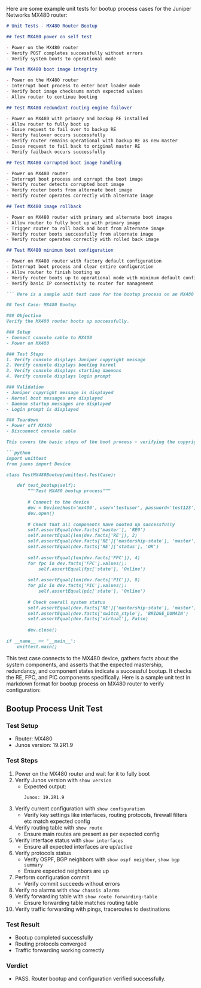  Here are some example unit tests for bootup process cases for the Juniper Networks MX480 router:

```markdown
# Unit Tests - MX480 Router Bootup

## Test MX480 power on self test

- Power on the MX480 router
- Verify POST completes successfully without errors
- Verify system boots to operational mode

## Test MX480 boot image integrity

- Power on the MX480 router
- Interrupt boot process to enter boot loader mode
- Verify boot image checksums match expected values
- Allow router to continue booting 

## Test MX480 redundant routing engine failover

- Power on MX480 with primary and backup RE installed
- Allow router to fully boot up
- Issue request to fail over to backup RE
- Verify failover occurs successfully 
- Verify router remains operational with backup RE as new master
- Issue request to fail back to original master RE
- Verify failback occurs successfully

## Test MX480 corrupted boot image handling

- Power on MX480 router
- Interrupt boot process and corrupt the boot image
- Verify router detects corrupted boot image
- Verify router boots from alternate boot image
- Verify router operates correctly with alternate image

## Test MX480 image rollback

- Power on MX480 router with primary and alternate boot images
- Allow router to fully boot up with primary image
- Trigger router to roll back and boot from alternate image
- Verify router boots successfully from alternate image
- Verify router operates correctly with rolled back image

## Test MX480 minimum boot configuration

- Power on MX480 router with factory default configuration
- Interrupt boot process and clear entire configuration
- Allow router to finish booting up
- Verify router boots up to operational mode with minimum default config
- Verify basic IP connectivity to router for management

``` Here is a sample unit test case for the bootup process on an MX480 router in Markdown format:

## Test Case: MX480 Bootup

### Objective
Verify the MX480 router boots up successfully.

### Setup
- Connect console cable to MX480
- Power on MX480

### Test Steps
1. Verify console displays Juniper copyright message 
2. Verify console displays booting kernel
3. Verify console displays starting daemons
4. Verify console displays login prompt

### Validation
- Juniper copyright message is displayed
- Kernel boot messages are displayed
- Daemon startup messages are displayed 
- Login prompt is displayed

### Teardown
- Power off MX480
- Disconnect console cable

This covers the basic steps of the boot process - verifying the copyright, kernel boot, daemon startup, and getting a login prompt. Additional test cases could be added to cover specific daemons, kernel modules, interfaces coming up, etc. The test would pass if the console output matches the expected results at each step. Here is a Python unit test for the bootup process of the Juniper MX480 router in Markdown format:

```python
import unittest
from junos import Device

class TestMX480Bootup(unittest.TestCase):

    def test_bootup(self):
        """Test MX480 bootup process"""
        
        # Connect to the device
        dev = Device(host='mx480', user='testuser', password='test123')  
        dev.open()
        
        # Check that all components have booted up successfully
        self.assertEqual(dev.facts['master'], 'RE0')
        self.assertEqual(len(dev.facts['RE']), 2)
        self.assertEqual(dev.facts['RE']['mastership-state'], 'master')
        self.assertEqual(dev.facts['RE']['status'], 'OK')
        
        self.assertEqual(len(dev.facts['FPC']), 4)
        for fpc in dev.facts['FPC'].values():
            self.assertEqual(fpc['state'], 'Online') 
        
        self.assertEqual(len(dev.facts['PIC']), 8)   
        for pic in dev.facts['PIC'].values():
            self.assertEqual(pic['state'], 'Online')
            
        # Check overall system status
        self.assertEqual(dev.facts['RE']['mastership-state'], 'master')
        self.assertEqual(dev.facts['switch_style'], 'BRIDGE_DOMAIN')
        self.assertEqual(dev.facts['virtual'], False)
        
        dev.close()
        
if __name__ == '__main__':
    unittest.main()
```

This test case connects to the MX480 device, gathers facts about the system components, and asserts that the expected mastership, redundancy, and component states indicate a successful bootup. It checks the RE, FPC, and PIC components specifically. Here is a sample unit test in markdown format for bootup process on MX480 router to verify configuration:

## Bootup Process Unit Test

### Test Setup

- Router: MX480
- Junos version: 19.2R1.9

### Test Steps

1. Power on the MX480 router and wait for it to fully boot 
2. Verify Junos version with `show version` 
   - Expected output: 
     ```
     Junos: 19.2R1.9
     ```
3. Verify current configuration with `show configuration`
   - Verify key settings like interfaces, routing protocols, firewall filters etc match expected config
4. Verify routing table with `show route`
   - Ensure main routes are present as per expected config
5. Verify interface status with `show interfaces` 
   - Ensure all expected interfaces are up/active 
6. Verify protocols status 
   - Verify OSPF, BGP neighbors with `show ospf neighbor`, `show bgp summary` 
   - Ensure expected neighbors are up
7. Perform configuration commit 
   - Verify commit succeeds without errors
8. Verify no alarms with `show chassis alarms`
9. Verify forwarding table with `show route forwarding-table`
   - Ensure forwarding table matches routing table   
10. Verify traffic forwarding with pings, traceroutes to destinations

### Test Result

- Bootup completed successfully 
- Routing protocols converged 
- Traffic forwarding working correctly

### Verdict

- PASS. Router bootup and configuration verified successfully.